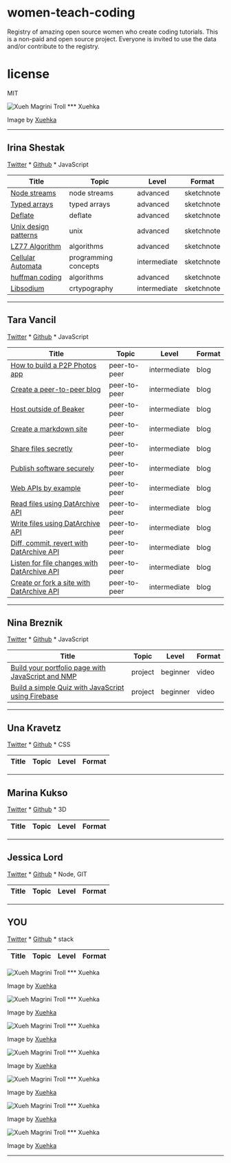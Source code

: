 # women-teach-coding
Registry of amazing open source women who create coding tutorials. This is a non-paid and open source project. Everyone is invited to use the data and/or contribute to the registry.

# license

MIT

![Xueh Magrini Troll *** Xuehka](https://mir-s3-cdn-cf.behance.net/project_modules/max_1200/9adfa749982813.58c3cefe444f6.gif)

Image by [Xuehka](http://xuehka.blogspot.co.uk/)

---

## Irina Shestak

[Twitter](https://twitter.com/_lrlna) *
[Github](https://github.com/lrlna) *
JavaScript


Title | Topic |  Level | Format | 
----- | ----- | ------ | ------ |
|[Node streams](https://github.com/lrlna/sketchin/blob/master/guides/node-streams.md)|node streams| advanced| sketchnote |
|[Typed arrays](https://github.com/lrlna/sketchin/blob/master/guides/typed-arrays.md)|typed arrays| advanced | sketchnote |
|[Deflate](https://github.com/lrlna/sketchin/blob/master/guides/deflate.md)| deflate | advanced | sketchnote |
|[Unix design patterns](https://github.com/lrlna/sketchin/blob/master/guides/unix-design-patterns.md)| unix | advanced | sketchnote | 
|[LZ77 Algorithm](https://github.com/lrlna/sketchin/blob/master/guides/lz77.md)| algorithms | advanced | sketchnote |
|[Cellular Automata](https://github.com/lrlna/sketchin/blob/master/guides/automata.md)| programming concepts | intermediate | sketchnote |
|[huffman coding](https://github.com/lrlna/sketchin/blob/master/guides/huffman-trees.md)| algorithms | advanced | sketchnote |
|[Libsodium](https://github.com/lrlna/sketchin/blob/master/guides/libsodium.md)| crtypography | intermediate | sketchnote |

---

## Tara Vancil

[Twitter](https://twitter.com/taravancil) *
[Github](https://github.com/taravancil) *
JavaScript

Title | Topic |  Level | Format | 
| ----- | ----- | ------ | ------ |
| [How to build a P2P Photos app](https://medium.com/blue-link-labs/building-a-decentralized-peer-to-peer-photos-app-with-beaker-and-dat-c8a470202b4c) | peer-to-peer | intermediate | blog |
| [Create a peer-to-peer blog](https://beakerbrowser.com/docs/tutorials/create-a-blog.html) | peer-to-peer | intermediate | blog |
| [Host outside of Beaker](https://beakerbrowser.com/docs/tutorials/host-outside-of-beaker.html) | peer-to-peer | intermediate | blog |
| [Create a markdown site](https://beakerbrowser.com/docs/tutorials/create-a-markdown-site.html) | peer-to-peer | intermediate | blog |
| [Share files secretly](https://beakerbrowser.com/docs/tutorials/share-files-secretly.html) | peer-to-peer | intermediate | blog |
| [Publish software securely](https://beakerbrowser.com/docs/tutorials/publish-software-securely.html) | peer-to-peer | intermediate | blog |
| [Web APIs by example](https://beakerbrowser.com/docs/apis/by-example.html) | peer-to-peer | intermediate | blog |
| [Read files using DatArchive API](https://beakerbrowser.com/docs/tutorials/read-site-files.html) | peer-to-peer | intermediate | blog |
| [Write files using DatArchive API](https://beakerbrowser.com/docs/tutorials/write-site-files.html) | peer-to-peer | intermediate | blog |
| [Diff, commit, revert with DatArchive API](https://beakerbrowser.com/docs/tutorials/diff-commit-revert.html) | peer-to-peer | intermediate | blog |
| [Listen for file changes with DatArchive API](https://beakerbrowser.com/docs/tutorials/listen-for-file-changes.html) | peer-to-peer | intermediate | blog |
| [Create or fork a site with DatArchive API](https://beakerbrowser.com/docs/tutorials/create-or-fork-a-site.html) | peer-to-peer | intermediate | blog |

---

## Nina Breznik

[Twitter](https://twitter.com/ninabreznik) *
[Github](https://github.com/ninabreznik) *
JavaScript

Title | Topic |  Level | Format | 
----- | ----- | ------ | ------ |
|[Build your portfolio page with JavaScript and NMP](https://www.youtube.com/playlist?list=PLbtP2pUMT_hvANJ-b49tp88sOkVLSOkcq)| project | beginner | video |
|[Build a simple Quiz with JavaScript using Firebase](https://www.youtube.com/playlist?list=PLbtP2pUMT_huBADZzKcjJ70x9DBCJzpEN)| project | beginner | video |

---

## Una Kravetz

[Twitter](https://twitter.com/una) *
[Github](https://github.com/una) *
CSS

Title | Topic |  Level | Format | 
----- | ----- | ------ | ------ |

---

## Marina Kukso

[Twitter](https://twitter.com/marinakukso) *
[Github](https://github.com/mk30) *
3D

Title | Topic |  Level | Format | 
----- | ----- | ------ | ------ |

---

## Jessica Lord

[Twitter](https://twitter.com/jllord) *
[Github](https://github.com/jlord) *
Node, GIT

Title | Topic |  Level | Format | 
----- | ----- | ------ | ------ |

---

## YOU

[Twitter]() *
[Github]() *
stack

Title | Topic |  Level | Format | 
----- | ----- | ------ | ------ |

![Xueh Magrini Troll *** Xuehka](https://mir-s3-cdn-cf.behance.net/project_modules/max_1200/e99b9f49982813.58c3cefe51153.gif)

Image by [Xuehka](http://xuehka.blogspot.co.uk/)

![Xueh Magrini Troll *** Xuehka](https://mir-s3-cdn-cf.behance.net/project_modules/max_1200/256d8d49982813.58c3cefed0ce0.gif)

Image by [Xuehka](http://xuehka.blogspot.co.uk/)

![Xueh Magrini Troll *** Xuehka](https://mir-s3-cdn-cf.behance.net/project_modules/max_1200/17a27e49982813.58c3cefebec29.gif)

Image by [Xuehka](http://xuehka.blogspot.co.uk/)

![Xueh Magrini Troll *** Xuehka](https://mir-s3-cdn-cf.behance.net/project_modules/max_1200/2ec2ab49982813.58c3cefe2de9f.gif)

Image by [Xuehka](http://xuehka.blogspot.co.uk/)

![Xueh Magrini Troll *** Xuehka](https://mir-s3-cdn-cf.behance.net/project_modules/max_1200/8bc33249982813.58c3cefe4bc05.gif)

Image by [Xuehka](http://xuehka.blogspot.co.uk/)

![Xueh Magrini Troll *** Xuehka](https://mir-s3-cdn-cf.behance.net/project_modules/max_1200/a4f97649982813.58c3cefea5858.gif)

Image by [Xuehka](http://xuehka.blogspot.co.uk/)

![Xueh Magrini Troll *** Xuehka](https://mir-s3-cdn-cf.behance.net/project_modules/max_1200/14c4e449982813.58c3cefeac643.gif)

Image by [Xuehka](http://xuehka.blogspot.co.uk/)

---


